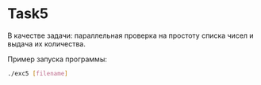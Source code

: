 # Task5

В качестве задачи: параллельная проверка на простоту списка чисел и 
выдача их количества.

Пример запуска программы:
```bash
./exc5 [filename]
```